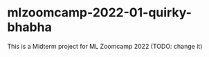 # mlzoomcamp-2022-01-quirky-bhabha
This is a Midterm project for ML Zoomcamp 2022 (TODO: change it)
